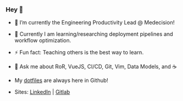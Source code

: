 ### Hey 👋
- 🔭 I’m currently the Engineering Productivity Lead @ Medecision!

- 🌱 Currently I am learning/researching deployment pipelines and workflow optimization.

- ⚡ Fun fact: Teaching others is the best way to learn.

- 💬 Ask me about RoR, VueJS, CI/CD, Git, Vim, Data Models, and ☕

- My [dotfiles](https://github.com/josephbwalters/dotfiles) are always here in Github!

- Sites: [LinkedIn](https://www.linkedin.com/in/josephbwalters/) | [Gitlab](https://gitlab.com/josephbwalters)

<!--
**josephbwalters/josephbwalters** is a ✨ _special_ ✨ repository because its `README.md` (this file) appears on your GitHub profile.

Here are some ideas to get you started:

- 🔭 I’m currently working on ...
- 🌱 I’m currently learning ...
- 👯 I’m looking to collaborate on ...
- 🤔 I’m looking for help with ...
- 💬 Ask me about ...
- 📫 How to reach me: ...
- 😄 Pronouns: ...
- ⚡ Fun fact: ...
-->
